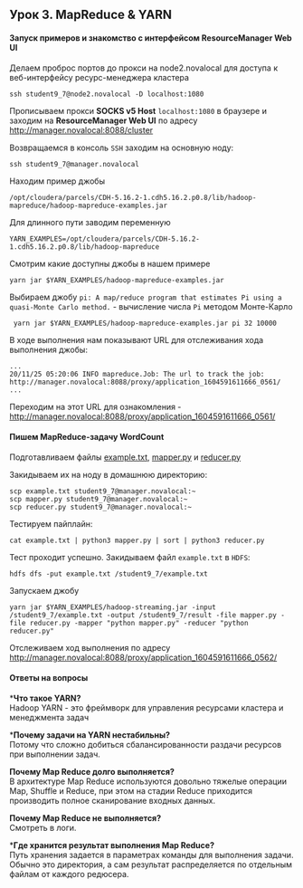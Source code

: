 ## Урок 3. MapReduce & YARN

#### Запуск примеров и знакомство с интерфейсом ResourceManager Web UI
Делаем проброс портов до прокси на node2.novalocal для доступа к веб-интерфейсу ресурс-менеджера кластера
 
    ssh student9_7@node2.novalocal -D localhost:1080

Прописываем прокси **SOCKS v5 Host** `localhost:1080` в браузере и заходим на **ResourceManager Web UI** 
по адресу http://manager.novalocal:8088/cluster

Возвращаемся в консоль `SSH` заходим на основную ноду:

    ssh student9_7@manager.novalocal
 
Находим пример джобы

    /opt/cloudera/parcels/CDH-5.16.2-1.cdh5.16.2.p0.8/lib/hadoop-mapreduce/hadoop-mapreduce-examples.jar

Для длинного пути заводим переменную
    
    YARN_EXAMPLES=/opt/cloudera/parcels/CDH-5.16.2-1.cdh5.16.2.p0.8/lib/hadoop-mapreduce

Смотрим какие доступны джобы в нашем примере
    
    yarn jar $YARN_EXAMPLES/hadoop-mapreduce-examples.jar

Выбираем джобу `pi: A map/reduce program that estimates Pi using a quasi-Monte Carlo method.` - 
вычисление числа `Pi` методом Монте-Карло
    
     yarn jar $YARN_EXAMPLES/hadoop-mapreduce-examples.jar pi 32 10000

В ходе выполнения нам показывают URL для отслеживания хода выполнения джобы:

    ...
    20/11/25 05:20:06 INFO mapreduce.Job: The url to track the job: http://manager.novalocal:8088/proxy/application_1604591611666_0561/
    ...
    
Переходим на этот URL для ознакомления - http://manager.novalocal:8088/proxy/application_1604591611666_0561/

#### Пишем MapReduce-задачу WordCount
Подготавливаем файлы [example.txt](https://github.com/bostspb/hadoop/blob/main/lesson03/example.txt),
[mapper.py](https://github.com/bostspb/hadoop/blob/main/lesson03/mapper.py) и [reducer.py](https://github.com/bostspb/hadoop/blob/main/lesson03/reducer.py)

Закидываем их на ноду в домашнюю директорию:
    
    scp example.txt student9_7@manager.novalocal:~
    scp mapper.py student9_7@manager.novalocal:~
    scp reducer.py student9_7@manager.novalocal:~
    
Тестируем пайплайн:   
  
    cat example.txt | python3 mapper.py | sort | python3 reducer.py

Тест проходит успешно. Закидываем файл `example.txt` в `HDFS`:
    
    hdfs dfs -put example.txt /student9_7/example.txt
    
Запускаем джобу    

    yarn jar $YARN_EXAMPLES/hadoop-streaming.jar -input /student9_7/example.txt -output /student9_7/result -file mapper.py -file reducer.py -mapper "python mapper.py" -reducer "python reducer.py"
    
Отслеживаем ход выполнения по адресу http://manager.novalocal:8088/proxy/application_1604591611666_0562/
   
#### Ответы на вопросы
***Что такое YARN?**<br>
Hadoop YARN - это фреймворк для управления ресурсами кластера и менеджмента задач

***Почему задачи на YARN нестабильны?**<br>
Потому что сложно добиться сбалансированности раздачи ресурсов при выполнении задач.

**Почему Map Reduce долго выполняется?**<br>
В архитектуре Map Reduce используются довольно тяжелые операции Map, Shuffle и Reduce, 
при этом на стадии Reduce приходится производить полное сканирование входных данных. 

**Почему Map Reduce не выполняется?**<br>
Смотреть в логи.

***Где хранится результат выполнения Map Reduce?**<br>
Путь хранения задается в параметрах команды для выполнения задачи. 
Обычно это директория, а сам результат распределяется по отдельным файлам от каждого редюсера.